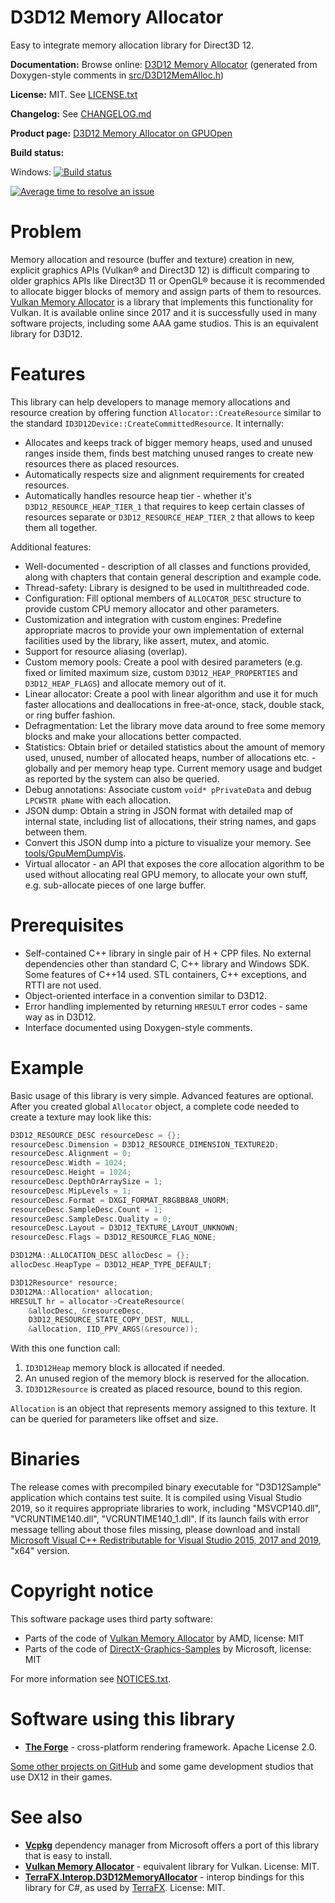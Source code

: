 # D3D12 Memory Allocator

Easy to integrate memory allocation library for Direct3D 12.

**Documentation:** Browse online: [D3D12 Memory Allocator](https://gpuopen-librariesandsdks.github.io/D3D12MemoryAllocator/html/) (generated from Doxygen-style comments in [src/D3D12MemAlloc.h](src/D3D12MemAlloc.h))

**License:** MIT. See [LICENSE.txt](LICENSE.txt)

**Changelog:** See [CHANGELOG.md](CHANGELOG.md)

**Product page:** [D3D12 Memory Allocator on GPUOpen](https://gpuopen.com/gaming-product/d3d12-memory-allocator/)

**Build status:**

Windows: [![Build status](https://ci.appveyor.com/api/projects/status/860i07bxv55ydgvg?svg=true)](https://ci.appveyor.com/project/adam-sawicki-amd/d3d12memoryallocator)

[![Average time to resolve an issue](http://isitmaintained.com/badge/resolution/GPUOpen-LibrariesAndSDKs/D3D12MemoryAllocator.svg)](http://isitmaintained.com/project/GPUOpen-LibrariesAndSDKs/D3D12MemoryAllocator "Average time to resolve an issue")

# Problem

Memory allocation and resource (buffer and texture) creation in new, explicit graphics APIs (Vulkan® and Direct3D 12) is difficult comparing to older graphics APIs like Direct3D 11 or OpenGL® because it is recommended to allocate bigger blocks of memory and assign parts of them to resources. [Vulkan Memory Allocator](https://github.com/GPUOpen-LibrariesAndSDKs/VulkanMemoryAllocator/) is a library that implements this functionality for Vulkan. It is available online since 2017 and it is successfully used in many software projects, including some AAA game studios. This is an equivalent library for D3D12.

# Features

This library can help developers to manage memory allocations and resource creation by offering function `Allocator::CreateResource` similar to the standard `ID3D12Device::CreateCommittedResource`. It internally:

- Allocates and keeps track of bigger memory heaps, used and unused ranges inside them, finds best matching unused ranges to create new resources there as placed resources.
- Automatically respects size and alignment requirements for created resources.
- Automatically handles resource heap tier - whether it's `D3D12_RESOURCE_HEAP_TIER_1` that requires to keep certain classes of resources separate or `D3D12_RESOURCE_HEAP_TIER_2` that allows to keep them all together.

Additional features:

- Well-documented - description of all classes and functions provided, along with chapters that contain general description and example code.
- Thread-safety: Library is designed to be used in multithreaded code.
- Configuration: Fill optional members of `ALLOCATOR_DESC` structure to provide custom CPU memory allocator and other parameters.
- Customization and integration with custom engines: Predefine appropriate macros to provide your own implementation of external facilities used by the library, like assert, mutex, and atomic.
- Support for resource aliasing (overlap).
- Custom memory pools: Create a pool with desired parameters (e.g. fixed or limited maximum size, custom `D3D12_HEAP_PROPERTIES` and `D3D12_HEAP_FLAGS`) and allocate memory out of it.
- Linear allocator: Create a pool with linear algorithm and use it for much faster allocations and deallocations in free-at-once, stack, double stack, or ring buffer fashion.
- Defragmentation: Let the library move data around to free some memory blocks and make your allocations better compacted.
- Statistics: Obtain brief or detailed statistics about the amount of memory used, unused, number of allocated heaps, number of allocations etc. - globally and per memory heap type. Current memory usage and budget as reported by the system can also be queried.
- Debug annotations: Associate custom `void* pPrivateData` and debug `LPCWSTR pName` with each allocation.
- JSON dump: Obtain a string in JSON format with detailed map of internal state, including list of allocations, their string names, and gaps between them.
- Convert this JSON dump into a picture to visualize your memory. See [tools/GpuMemDumpVis](tools/GpuMemDumpVis/README.md).
- Virtual allocator - an API that exposes the core allocation algorithm to be used without allocating real GPU memory, to allocate your own stuff, e.g. sub-allocate pieces of one large buffer.

# Prerequisites

- Self-contained C++ library in single pair of H + CPP files. No external dependencies other than standard C, C++ library and Windows SDK. Some features of C++14 used. STL containers, C++ exceptions, and RTTI are not used.
- Object-oriented interface in a convention similar to D3D12.
- Error handling implemented by returning `HRESULT` error codes - same way as in D3D12.
- Interface documented using Doxygen-style comments.

# Example

Basic usage of this library is very simple. Advanced features are optional. After you created global `Allocator` object, a complete code needed to create a texture may look like this:

```cpp
D3D12_RESOURCE_DESC resourceDesc = {};
resourceDesc.Dimension = D3D12_RESOURCE_DIMENSION_TEXTURE2D;
resourceDesc.Alignment = 0;
resourceDesc.Width = 1024;
resourceDesc.Height = 1024;
resourceDesc.DepthOrArraySize = 1;
resourceDesc.MipLevels = 1;
resourceDesc.Format = DXGI_FORMAT_R8G8B8A8_UNORM;
resourceDesc.SampleDesc.Count = 1;
resourceDesc.SampleDesc.Quality = 0;
resourceDesc.Layout = D3D12_TEXTURE_LAYOUT_UNKNOWN;
resourceDesc.Flags = D3D12_RESOURCE_FLAG_NONE;

D3D12MA::ALLOCATION_DESC allocDesc = {};
allocDesc.HeapType = D3D12_HEAP_TYPE_DEFAULT;

D3D12Resource* resource;
D3D12MA::Allocation* allocation;
HRESULT hr = allocator->CreateResource(
    &allocDesc, &resourceDesc,
    D3D12_RESOURCE_STATE_COPY_DEST, NULL,
    &allocation, IID_PPV_ARGS(&resource));
```

With this one function call:

1. `ID3D12Heap` memory block is allocated if needed.
2. An unused region of the memory block is reserved for the allocation.
3. `ID3D12Resource` is created as placed resource, bound to this region.

`Allocation` is an object that represents memory assigned to this texture. It can be queried for parameters like offset and size.

# Binaries

The release comes with precompiled binary executable for "D3D12Sample" application which contains test suite. It is compiled using Visual Studio 2019, so it requires appropriate libraries to work, including "MSVCP140.dll", "VCRUNTIME140.dll", "VCRUNTIME140_1.dll". If its launch fails with error message telling about those files missing, please download and install [Microsoft Visual C++ Redistributable for Visual Studio 2015, 2017 and 2019](https://support.microsoft.com/en-us/help/2977003/the-latest-supported-visual-c-downloads), "x64" version.

# Copyright notice

This software package uses third party software:

- Parts of the code of [Vulkan Memory Allocator](https://github.com/GPUOpen-LibrariesAndSDKs/VulkanMemoryAllocator/) by AMD, license: MIT
- Parts of the code of [DirectX-Graphics-Samples](https://github.com/microsoft/DirectX-Graphics-Samples) by Microsoft, license: MIT

For more information see [NOTICES.txt](NOTICES.txt).

# Software using this library

- **[The Forge](https://github.com/ConfettiFX/The-Forge)** - cross-platform rendering framework. Apache License 2.0.

[Some other projects on GitHub](https://github.com/search?q=D3D12MemAlloc.h&type=Code) and some game development studios that use DX12 in their games.

# See also

- **[Vcpkg](https://github.com/Microsoft/vcpkg)** dependency manager from Microsoft offers a port of this library that is easy to install.
- **[Vulkan Memory Allocator](https://github.com/GPUOpen-LibrariesAndSDKs/VulkanMemoryAllocator/)** - equivalent library for Vulkan. License: MIT.
- **[TerraFX.Interop.D3D12MemoryAllocator](https://github.com/terrafx/terrafx.interop.d3d12memoryallocator)** - interop bindings for this library for C#, as used by [TerraFX](https://github.com/terrafx/terrafx). License: MIT.
